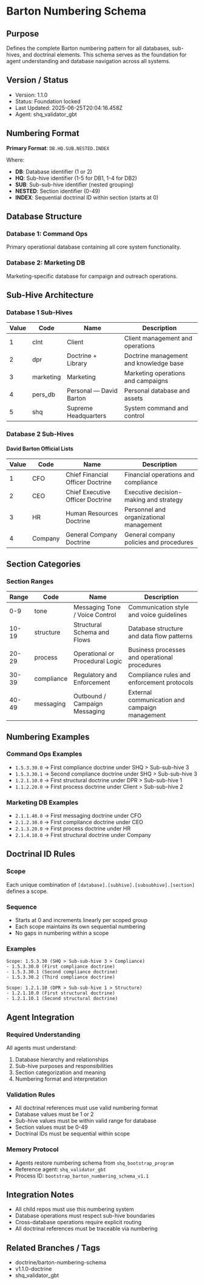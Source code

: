 # Barton Numbering Schema

## Purpose

Defines the complete Barton numbering pattern for all databases, sub-hives, and doctrinal elements. This schema serves as the foundation for agent understanding and database navigation across all systems.

## Version / Status

- Version: 1.1.0
- Status: Foundation locked
- Last Updated: 2025-06-25T20:04:16.458Z
- Agent: shq_validator_gbt

## Numbering Format

**Primary Format**: `DB.HQ.SUB.NESTED.INDEX`

Where:

- **DB**: Database identifier (1 or 2)
- **HQ**: Sub-hive identifier (1-5 for DB1, 1-4 for DB2)
- **SUB**: Sub-sub-hive identifier (nested grouping)
- **NESTED**: Section identifier (0-49)
- **INDEX**: Sequential doctrinal ID within section (starts at 0)

## Database Structure

### Database 1: Command Ops

Primary operational database containing all core system functionality.

### Database 2: Marketing DB

Marketing-specific database for campaign and outreach operations.

## Sub-Hive Architecture

### Database 1 Sub-Hives

| Value | Code      | Name                    | Description                            |
| ----- | --------- | ----------------------- | -------------------------------------- |
| 1     | clnt      | Client                  | Client management and operations       |
| 2     | dpr       | Doctrine + Library      | Doctrine management and knowledge base |
| 3     | marketing | Marketing               | Marketing operations and campaigns     |
| 4     | pers_db   | Personal — David Barton | Personal database and assets           |
| 5     | shq       | Supreme Headquarters    | System command and control             |

### Database 2 Sub-Hives

#### David Barton Official Lists

| Value | Code    | Name                             | Description                             |
| ----- | ------- | -------------------------------- | --------------------------------------- |
| 1     | CFO     | Chief Financial Officer Doctrine | Financial operations and compliance     |
| 2     | CEO     | Chief Executive Officer Doctrine | Executive decision-making and strategy  |
| 3     | HR      | Human Resources Doctrine         | Personnel and organizational management |
| 4     | Company | General Company Doctrine         | General company policies and procedures |

## Section Categories

### Section Ranges

| Range | Code       | Name                            | Description                                    |
| ----- | ---------- | ------------------------------- | ---------------------------------------------- |
| 0-9   | tone       | Messaging Tone / Voice Control  | Communication style and voice guidelines       |
| 10-19 | structure  | Structural Schema and Flows     | Database structure and data flow patterns      |
| 20-29 | process    | Operational or Procedural Logic | Business processes and operational procedures  |
| 30-39 | compliance | Regulatory and Enforcement      | Compliance rules and enforcement protocols     |
| 40-49 | messaging  | Outbound / Campaign Messaging   | External communication and campaign management |

## Numbering Examples

### Command Ops Examples

- `1.5.3.30.0` → First compliance doctrine under SHQ > Sub-sub-hive 3
- `1.5.3.30.1` → Second compliance doctrine under SHQ > Sub-sub-hive 3
- `1.2.1.10.0` → First structural doctrine under DPR > Sub-sub-hive 1
- `1.1.2.20.0` → First process doctrine under Client > Sub-sub-hive 2

### Marketing DB Examples

- `2.1.1.40.0` → First messaging doctrine under CFO
- `2.1.2.30.0` → First compliance doctrine under CEO
- `2.1.3.20.0` → First process doctrine under HR
- `2.1.4.10.0` → First structural doctrine under Company

## Doctrinal ID Rules

### Scope

Each unique combination of `[database].[subhive].[subsubhive].[section]` defines a scope.

### Sequence

- Starts at 0 and increments linearly per scoped group
- Each scope maintains its own sequential numbering
- No gaps in numbering within a scope

### Examples

```
Scope: 1.5.3.30 (SHQ > Sub-sub-hive 3 > Compliance)
- 1.5.3.30.0 (First compliance doctrine)
- 1.5.3.30.1 (Second compliance doctrine)
- 1.5.3.30.2 (Third compliance doctrine)

Scope: 1.2.1.10 (DPR > Sub-sub-hive 1 > Structure)
- 1.2.1.10.0 (First structural doctrine)
- 1.2.1.10.1 (Second structural doctrine)
```

## Agent Integration

### Required Understanding

All agents must understand:

1. Database hierarchy and relationships
2. Sub-hive purposes and responsibilities
3. Section categorization and meaning
4. Numbering format and interpretation

### Validation Rules

- All doctrinal references must use valid numbering format
- Database values must be 1 or 2
- Sub-hive values must be within valid range for database
- Section values must be 0-49
- Doctrinal IDs must be sequential within scope

### Memory Protocol

- Agents restore numbering schema from `shq_bootstrap_program`
- Reference agent: `shq_validator_gbt`
- Process ID: `bootstrap_barton_numbering_schema_v1.1`

## Integration Notes

- All child repos must use this numbering system
- Database operations must respect sub-hive boundaries
- Cross-database operations require explicit routing
- All doctrinal references must be traceable via numbering

## Related Branches / Tags

- doctrine/barton-numbering-schema
- v1.1.0-doctrine
- shq_validator_gbt
